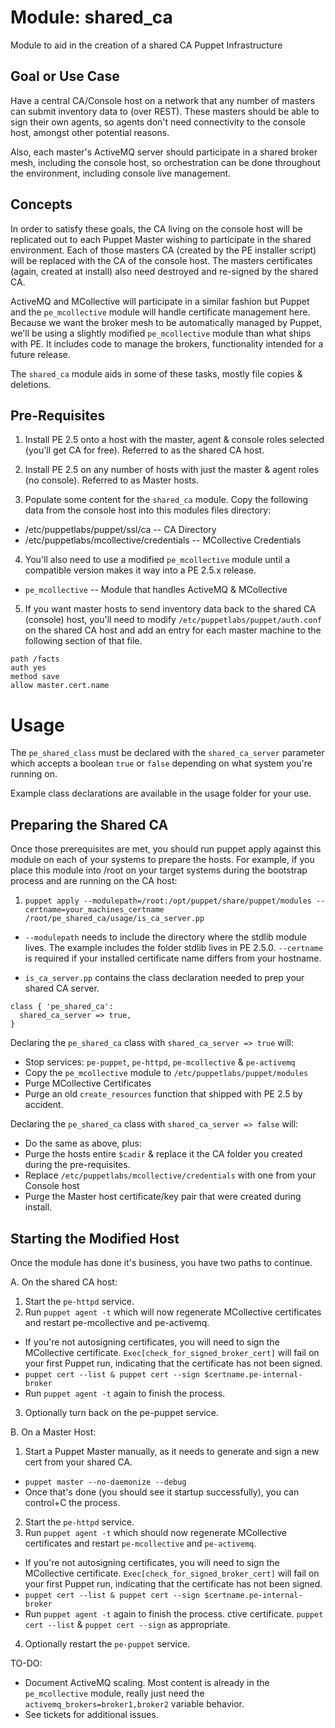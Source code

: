 Module: shared_ca
=================

Module to aid in the creation of a shared CA Puppet Infrastructure

Goal or Use Case
----------------
Have a central CA/Console host on a network that any number of masters can submit inventory data to (over REST). These masters should be able to sign their own agents, so agents don't need connectivity to the console host, amongst other potential reasons.

Also, each master's ActiveMQ server should participate in a shared broker mesh, including the console host, so orchestration can be done throughout the environment, including console live management.


Concepts
--------
In order to satisfy these goals, the CA living on the console host will be replicated out to each Puppet Master wishing to participate in the shared environment. Each of those masters CA (created by the PE installer script) will be replaced with the CA of the console host. The masters certificates (again, created at install) also need destroyed and re-signed by the shared CA.

ActiveMQ and MCollective will participate in a similar fashion but Puppet and the `pe_mcollective` module will handle certificate management here. Because we want the broker mesh to be automatically managed by Puppet, we'll be using a slightly modified `pe_mcollective` module than what ships with PE. It includes code to manage the brokers, functionality intended for a future release.

The `shared_ca` module aids in some of these tasks, mostly file copies & deletions.


Pre-Requisites
--------------

1. Install PE 2.5 onto a host with the master, agent & console roles selected (you'll get CA for free). Referred to as the shared CA host.

2. Install PE 2.5 on any number of hosts with just the master & agent roles (no console). Referred to as Master hosts.

3. Populate some content for the `shared_ca` module.
  Copy the following data from the console host into this modules files directory:
 -  /etc/puppetlabs/puppet/ssl/ca -- CA Directory
 -  /etc/puppetlabs/mcollective/credentials -- MCollective Credentials

4. You'll also need to use a modified `pe_mcollective` module until a compatible version makes it way into a PE 2.5.x release.
 -   `pe_mcollective` -- Module that handles ActiveMQ & MCollective

5. If you want master hosts to send inventory data back to the shared CA (console) host, you'll need to modify `/etc/puppetlabs/puppet/auth.conf` on the shared CA host and add an entry for each master machine to the following section of that file.

```
path /facts
auth yes
method save
allow master.cert.name
```

Usage
=====

The `pe_shared_class` must be declared with the `shared_ca_server` parameter which accepts a boolean `true` or `false` depending on what system you're running on.

Example class declarations are available in the usage folder for your use.

Preparing the Shared CA
-----------------------
Once those prerequisites are met, you should run puppet apply against this module on each of your systems to prepare the hosts. For example, if you place this module into /root on your target systems during the bootstrap process and are running on the CA host:

1. `puppet apply --modulepath=/root:/opt/puppet/share/puppet/modules --certname=your_machines_certname /root/pe_shared_ca/usage/is_ca_server.pp`

 * `--modulepath` needs to include the directory where the stdlib module lives. The example includes the folder stdlib lives in PE 2.5.0. `--certname` is required if your installed certificate name differs from your hostname.

 * `is_ca_server.pp` contains the class declaration needed to prep your shared CA server.

```
class { 'pe_shared_ca':
  shared_ca_server => true,
}
```

Declaring the `pe_shared_ca` class with `shared_ca_server => true` will:

  * Stop services: `pe-puppet`, `pe-httpd`, `pe-mcollective` & `pe-activemq`
  * Copy the `pe_mcollective` module to `/etc/puppetlabs/puppet/modules`
  * Purge MCollective Certificates
  * Purge an old `create_resources` function that shipped with PE 2.5 by accident.

Declaring the `pe_shared_ca` class with `shared_ca_server => false` will:

  * Do the same as above, plus:
  * Purge the hosts entire `$cadir` & replace it the CA folder you created during the pre-requisites.
  * Replace `/etc/puppetlabs/mcollective/credentials` with one from your Console host
  * Purge the Master host certificate/key pair that were created during install.


Starting the Modified Host
-----------------------------
Once the module has done it's business, you have two paths to continue.


A. On the shared CA host:

1. Start the `pe-httpd` service.
2. Run `puppet agent -t` which will now regenerate MCollective certificates and restart pe-mcollective and pe-activemq.
 - If you're not autosigning certificates, you will need to sign the MCollective certificate. `Exec[check_for_signed_broker_cert]` will fail on your first Puppet run, indicating that the certificate has not been signed.
 - `puppet cert --list & puppet cert --sign $certname.pe-internal-broker`
 - Run `puppet agent -t` again to finish the process.
3. Optionally turn back on the pe-puppet service.


B. On a Master Host:

1. Start a Puppet Master manually, as it needs to generate and sign a new cert from your shared CA.
  -  `puppet master --no-daemonize --debug`
  -  Once that's done (you should see it startup successfully), you can control+C the process.
2. Start the `pe-httpd` service.
3. Run `puppet agent -t` which should now regenerate MCollective certificates and restart `pe-mcollective` and `pe-activemq`.
  - If you're not autosigning certificates, you will need to sign the MCollective certificate. `Exec[check_for_signed_broker_cert]` will fail on your first Puppet run, indicating that the certificate has not been signed.
  - `puppet cert --list & puppet cert --sign $certname.pe-internal-broker`
  - Run `puppet agent -t` again to finish the process.
ctive certificate. `puppet cert --list` & `puppet cert --sign` as appropriate.
4. Optionally restart the `pe-puppet` service.

TO-DO: 

* Document ActiveMQ scaling. Most content is already in the `pe_mcollective` module, really just need the `activemq_brokers=broker1,broker2` variable behavior.
* See tickets for additional issues.
